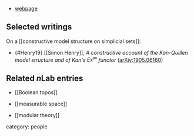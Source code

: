 

* [webpage](https://www.imj-prg.fr/~simon.henry/)

## Selected writings

On a [[constructive model structure on simplicial sets]]:

* {#Henry19} [[Simon Henry]], _A constructive account of the Kan-Quillen model structure and of Kan's $Ex^\infty$ functor_ ([arXiv:1905.06160](https://arxiv.org/abs/1905.06160))


## Related $n$Lab entries

* [[Boolean topos]]

* [[measurable space]]

* [[modular theory]]

category: people